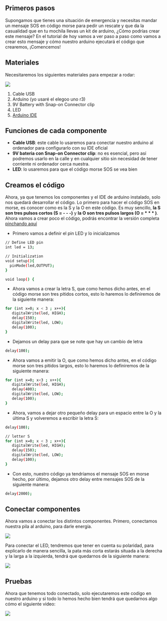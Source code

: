 ## Primeros pasos
Supongamos que tienes una situación de emergencia y necesitas mandar un mensaje SOS en código morse para pedir un rescate y que da la casualidad que en tu mochila llevas un kit de arduino, ¿Cómo podrías crear este mensaje? En el tutorial de hoy vamos a ver paso a paso como vamos a crear esto mensaje y cómo nuestro arduino ejecutará el código que crearemos, ¡Comencemos!

## Materiales
Necesitaremos los siguientes materiales para empezar a rodar:

![](/assets/images/articulos/mensajesos/foto1.jpg)

1. Cable USB
2. Arduino (yo usaré el elegoo uno r3)
3. 9V Battery with Snap-on Connector clip
4. LED
5. [Arduino IDE](https://www.arduino.cc/en/software)

## Funciones de cada componente

- **Cable USB**: este cable lo usaremos para conectar nuestro arduino al ordenador para configurarlo con su IDE oficial
- **9V bateria con Snap-on Connector clip**: no es esencial, pero así podremos usarlo en la calle y en cualquier sitio sin necesidad de tener corriente ni ordenador cerca nuestra.
- **LED**: lo usaremos para que el código morse SOS se vea bien 

## Creamos el código

Ahora, ya que tenemos los componentes y el IDE de arduino instalado, solo nos quedará desarrollar el código. Lo primero para hacer el código SOS en morse, es conocer como es la S y la O en este código. Es muy sencillo, **la S son tres pulsos cortos (S = - - -)** y **la O son tres pulsos largos (O = * * * )**. Ahora vamos a crear poco el código, podrás encontrar la versión completa [pinchando aquí](https://github.com/FrancMirror/Projects-for-arduino/blob/main/sos-morse/sos-morse.ino)

- Primero vamos a definir el pin LED y lo inicializamos
  
```bash
// Define LED pin
int led = 13;

// Initialization
void setup(){
  pinMode(led,OUTPUT);
}

void loop() {
```

- Ahora vamos a crear la letra S, que como hemos dicho antes, en el código morse son tres pitidos cortos, esto lo haremos  lo definiremos de la siguiente manera:
  
```bash
for (int x=0; x < 3 ; x++){
   digitalWrite(led, HIGH);
   delay(150);
   digitalWrite(led, LOW);
   delay(100);
}
```
- Dejamos un delay para que se note que hay un cambio de letra

```bash
delay(100);
```
- Ahora vamos a emitir la O, que como hemos dicho antes, en el código morse son tres pitidos largos, esto lo haremos  lo definiremos de la siguiente manera:

```bash
for (int x=0; x<3 ; x++){
   digitalWrite(led, HIGH);
   delay(400);
   digitalWrite(led, LOW);
   delay(100);
}
```

- Ahora, vamos a dejar otro pequeño delay para un espacio entre la O y la última S y volveremos a escribir la letra S:

```bash
delay(100);

// letter S
for (int x=0; x < 3 ; x++){
   digitalWrite(led, HIGH);
   delay(150);
   digitalWrite(led, LOW);
   delay(100);
}
```

- Con esto, nuestro código ya tendríamos el mensaje SOS en morse hecho, por último, dejamos otro delay entre mensajes SOS de la siguiente manera:

```bash
delay(2000);
```

## Conectar componentes
Ahora vamos a conectar los distintos componentes. Primero, conectamos nuestra pila al arduino, para darle energía.

![](/assets/images/articulos/mensajesos/foto2.png)

Para conectar el LED, tendremos que tener en cuenta su polaridad, para explicarlo de manera sencilla, la pata más corta estarás situada a la derecha y la larga a la izquierda, tendrá que quedarnos de la siguiente manera:

![](/assets/images/articulos/mensajesos/foto3.png)

## Pruebas

Ahora que tenemos todo conectado, solo ejecutaremos este codigo en nuestro arduino y si todo lo hemos hecho bien tendrá que quedarnos algo cómo el siguiente video:

![](/assets/images/articulos/mensajesos/video1.gif)



